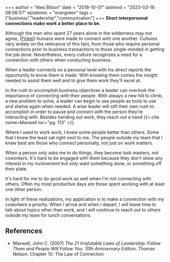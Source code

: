 +++
author = "Alex Bilson"
date = "2018-10-01"
lastmod = "2023-03-16 08:06:57"
epistemic = "evergreen"
tags = ["business","leadership","communication"]
+++
**Short interpersonal connections make work a better place to be.**

Although the man who spent 27 years alone in the wilderness may not agree, ([Finkel](https://www.theguardian.com/news/2017/mar/15/stranger-in-the-woods-christopher-knight-hermit-maine)) humans were made to connect with one another.  Cultures vary widely on the relevance of this fact, from those who require personal connections prior to business transactions to those single-minded in getting the job done.  Nevertheless, every culture recognizes a need for a connection with others when conducting business.

When a leader connects on a personal level with his direct reports the opportunity to know them is made.  With knowing them comes the insight needed to assist them well and to give them work they'll excel at.

In the rush to accomplish business objectives a leader can overlook the importance of connecting with their people.  With always a new hill to climb, a new problem to solve, a leader can begin to see people as tools to use and shelve again when needed.  A wise leader will still their own rush to accomplish in order to pause and connect with the person they're interacting with.  Besides handing out work, they reach out a hand {{< cite name=Maxwell loc="pg. 113" >}}.

Where I used to work work, I knew some people better than others.  Some that I knew the least sat right next to me.  The people outside my team that I knew best are those who connect personally, not just on work matters.

When a person only asks me to do things, they become task masters, not coworkers.  It's hard to be engaged with them because they don't show any interest in my involvement but only want something done, or something off their plate.

It's hard for me to do good work as well when I'm not connecting with others.  Often my most productive days are those spent working with at least one other person.

In light of these realizations, my application is to make a connection with my coworkers a priority.  When I arrive and when I depart, I will leave time to talk about topics other than work, and I will continue to reach out to others outside my team for lunch conversations.

## References

- Maxwell, John C. (2007) _The 21 Irrefutable Laws of Leadership: Follow Them and People Will Follow You. 10th Anniversary Edition_. Thomas Nelson. Chapter 10: The Law of Connection

